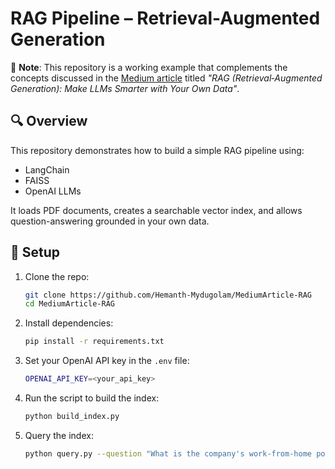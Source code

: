 # RAG Pipeline – Retrieval-Augmented Generation
📌 **Note**: This repository is a working example that complements the concepts discussed in the [Medium article](https://medium.com/@hemanth.mydugolam/rag-retrieval-augmented-generation-make-llms-smarter-with-your-own-data-08e21835af21) titled *"RAG (Retrieval‑Augmented Generation): Make LLMs Smarter with Your Own Data"*.

## 🔍 Overview

This repository demonstrates how to build a simple RAG pipeline using:
- LangChain
- FAISS
- OpenAI LLMs

It loads PDF documents, creates a searchable vector index, and allows question-answering grounded in your own data.

## 🚀 Setup

1. Clone the repo:
   ```bash
   git clone https://github.com/Hemanth-Mydugolam/MediumArticle-RAG
   cd MediumArticle-RAG
   ```
2. Install dependencies:
    ```bash
    pip install -r requirements.txt
    ```
3. Set your OpenAI API key in the `.env` file:
    ```bash
    OPENAI_API_KEY=<your_api_key>
    ```
4. Run the script to build the index:
    ```bash
    python build_index.py
    ```
5. Query the index:
    ```bash
    python query.py --question "What is the company's work-from-home policy for part-time employees?"
    ```
